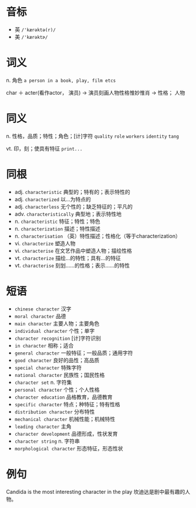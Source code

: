 # 音标

- 英 `/'kærəktə(r)/`
- 美 `/'kærəktɚ/`

# 词义

n. 角色
`a person in a book, play, film etcs`



char ＋ acter(看作actor， 演员) → 演员刻画人物性格惟妙惟肖 → 性格； 人物

# 同义

n. 性格，品质；特性；角色；[计]字符
`quality` `role` `workers` `identity` `tang`

vt. 印，刻；使具有特征
`print...`

# 同根

- adj. `characteristic` 典型的；特有的；表示特性的
- adj. `characterized` 以…为特点的
- adj. `characterless` 无个性的；缺乏特征的；平凡的
- adv. `characteristically` 典型地；表示特性地
- n. `characteristic` 特征；特性；特色
- n. `characterization` 描述；特性描述
- n. `characterisation` （英）特性描述；性格化（等于characterization）
- vi. `characterize` 塑造人物
- vi. `characterise` 在文艺作品中塑造人物；描绘性格
- vt. `characterize` 描绘…的特性；具有…的特征
- vt. `characterise` 刻划……的性格；表示……的特性

# 短语

- `chinese character` 汉字
- `moral character` 品德
- `main character` 主要人物；主要角色
- `individual character` 个性；单字
- `character recognition` [计]字符识别
- `in character` 相称；适合
- `general character` 一般特征；一般品质；通用字符
- `good character` 良好的品性；高品质
- `special character` 特殊字符
- `national character` 民族性；国民性格
- `character set` n. 字符集
- `personal character` 个性；个人性格
- `character education` 品格教育，品德教育
- `specific character` 特点；种特征；特有性格
- `distribution character` 分布特性
- `mechanical character` 机械性能；机械特性
- `leading character` 主角
- `character development` 品德形成，性状发育
- `character string` n. 字符串
- `morphological character` 形态特征，形态性状

# 例句

Candida is the most interesting character in the play
坎迪达是剧中最有趣的人物。


